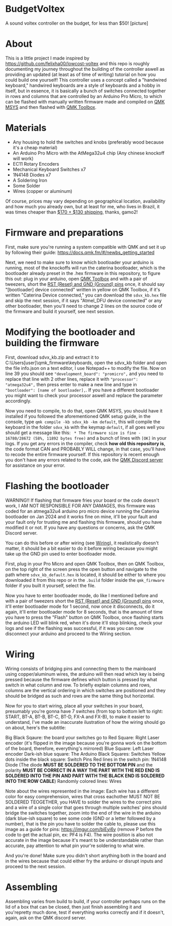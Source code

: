 # BudgetVoltex
A sound voltex controller on the budget, for less than $50!
[picture] 
# About
This is a little project I made inspired by https://github.com/felixha00/lowcost-voltex and this repo is roughly documenting my journey throughout the building of the controller aswell as providing an updated (at least as of time of writing) tutorial on how you could build one yourself!
This controller uses a concept called a "handwired keyboard," handwired keyboards are a style of keyboards and a hobby in itself, but in essence, it is basically a bunch of switches connected together in rows and columns that are controlled by an Arduino Pro Micro, to which can be flashed with manually written firmware made and compiled on [QMK MSYS](https://msys.qmk.fm) and then flashed with [QMK Toolbox](https://github.com/qmk/qmk_toolbox).
# Materials
* Any housing to hold the switches and knobs (preferably wood because it's a cheap material)
* An Arduino Pro Micro with the AtMega32u4 chip (Any chinese knockoff will work)
* EC11 Rotary Encoders
* Mechanical Keyboard Switches x7
* 1N4148 Diodes x7
* A Soldering Iron
* Some Solder
* Wires (copper or aluminum)
  
Of course, prices may vary depending on geographical location, availability and how much you already own, but at least for me, who lives in Brazil, it was times cheaper than [$170 + $130 shipping](https://imgur.com/ir808ol), thanks, gamo2!

# Firmware and preparations
First, make sure you're running a system compatible with QMK and set it up by following their guide: https://docs.qmk.fm/#/newbs_getting_started

Next, we need to make sure to know which bootloader your arduino is running, most of the knockoffs will run the caterina bootloader, which is the bootloader already preset in the .hex firmware in this repository, to figure this out: plug in your arduino, open [QMK Toolbox](https://github.com/qmk/qmk_toolbox) and with a pair of tweezers, short the [RST (Reset) and GND (Ground) pins](https://imgur.com/uM4fLvM) once, it should say "[bootloader] device connected" written in yellow on QMK Toolbox, if it's written "Caterina Device connected," you can download the ``sdvx_kb.hex`` file and skip the next session, if it says "Atmel_DFU device connected" or any other bootloader, then you'll need to change 2 lines on the source code of the firmware and build it yourself, see next session.

# Modifying the bootloader and building the firmware
First, download sdvx_kb.zip and extract it to C:\Users\[user]\qmk_firmware\keyboards, open the sdvx_kb folder and open the file info.json on a text editor, I use Notepad++ to modify the file. Now on line 39 you should see ``"development_board": "promicro",`` and you need to replace that line with 2 other lines, replace it with ``"processor": "atmega32u4",`` then press enter to make a new line and type in ``"bootloader": [name of bootloader],``. If you have a different bootloader you might want to check your processor aswell and replace the parameter accordingly.

Now you need to compile, to do that, open QMK MSYS, you should have it installed if you followed the aforementioned QMK setup guide, in the console, type ``qmk compile -kb sdvx_kb -km default``, this will compile the keyboard in the folder ``sdvx_kb`` with the keymap ``default``, if all goes well you should get a message like this: `` * The firmware size is fine - 16780/28672 (58%, 11892 bytes free)`` and a bunch of lines with ``[OK]`` in your logs.
If you get any errors in the compiler, check **how old this repository is**, the code format CAN and PROBABLY WILL change, in that case, you'll have to recode the entire firmware yourself. If this repository is recent enough you don't have any errors related to the code, ask the [QMK Discord server](https://discord.gg/qmk) for assistance on your error.

# Flashing the bootloader
WARNING!! If flashing that firmware fries your board or the code doesn't work, I AM NOT RESPONSIBLE FOR ANY DAMAGES, this firmware was coded for an atmega32u4 arduino pro micro device running the Caterina bootloader on Jan 2024 and it works fine on mine, it'll be your fault and your fault only for trusting me and flashing this firmware, should you have modified it or not. If you have any questions or concerns, ask the QMK Discord server.

You can do this before or after wiring (see [Wiring](https://github.com/M4th3wIsntHere/BudgetVoltex/blob/main/README.md#wiring)), it realistically doesn't matter, it should be a bit easier to do it before wiring because you might take up the GND pin used to enter bootloader mode.

First, plug in your Pro Micro and open QMK Toolbox, then on QMK Toolbox, on the top right of the screen press the open button and navigate to the path where ``sdvx_kb_default.hex`` is located, it should be either to where you downloaded it from this repo or in the ``.build`` folder inside the ``qmk_firmware`` folder if you built it yourself, select the file.

Now you have to enter bootloader mode, do like I mentioned before and with a pair of tweezers short the [RST (Reset) and GND (Ground) pins](https://imgur.com/uM4fLvM) once, it'll enter bootloader mode for 1 second, now once it disconnects, do it again, it'll enter bootloader mode for 8 seconds, that is the amount of time you have to press the "Flash" button on QMK Toolbox, once flashing starts the arduino LED will blink red, when it's done it'll stop blinking, check your logs and see if the flashing was successful, if it was you can now disconnect your arduino and proceed to the Wiring section.

# Wiring
Wiring consists of bridging pins and connecting them to the mainboard using copper/aluminum wires, the arduino will then read which key is being pressed because the firmware defines which button is pressed by what switch in what column and row.
To briefly explain columns and rows, columns are the vertical ordering in which switches are positioned and they should be bridged as such and rows are the same thing but horizontal.

Now for you to start wiring, place all your switches in your board, presumably you're gonna have 7 switches (from top to bottom left to right: START, BT-A, BT-B, BT-C, BT-D, FX-A and FX-B), to make it easier to understand, I've made an inaccurate ilustration of how the wiring should go on about, here's the subtitle:

Big Black Sqaure: the board your switches go to
Red Square: Right Laser encoder (it's flipped in the image because you're gonna work on the bottom of the board, therefore, everything's mirrored)
Blue Square: Left Laser encoder
Dark-ish blue square: The Arduino
Black Squares: Switches
Yellow dots inside the black square: Switch Pins
Red lines in the switch pin: 1N4148 Diode (The diode **MUST BE SOLDERED TO THE BOTTOM PIN** and the polarity **MUST BE CORRECT IN A WAY THE PART WITH THE RED END IS SOLDERED INTO THE PIN AND PART WITH THE BLACK END IS SOLDERED INTO THE ROW CABLE**)
Randomly colored lines: Wires

Note about the wires represented in the image: Each wire has a different color for easy comprehension, wires that cross eachother MUST NOT BE SOLDERED TEOGETHER, you HAVE to solder the wires to the correct pins and a wire of a single color that goes through multiple switches' pins should bridge the switches together, zoom into the end of the wire in the arduino (dark blue-ish square) to see some code (GND or a letter followed by a number), that is the pin you have to solder the cable to, please use this image as a guide for pins: https://imgur.com/biEyi6y (remove P before the code to get the actual pin, ex: PF4 is F4). The wire position is also not accurate in the image because it's meant to be understandable rather than accurate, pay attention to what pin your're soldering to what wire.

And you're done! Make sure you didn't short anything both in the board and in the wires because that could either fry the arduino or disrupt inputs and proceed to the next session.

# Assembling
Assembling varies from build to build, if your controller perhaps runs on the lid of a box that can be closed, then just finish assembling it and you'repretty much done, test if everything works correctly and if it doesn't, again, ask on the QMK discord server.
